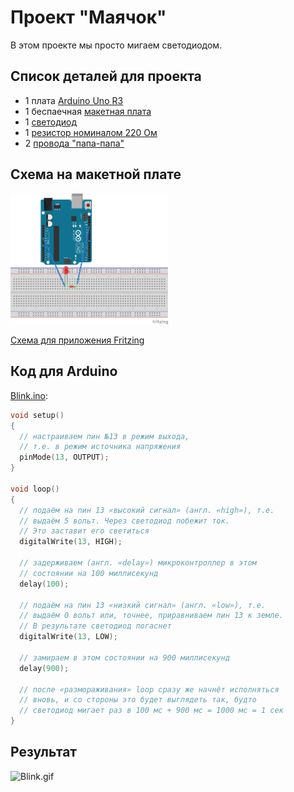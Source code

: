 # Проект "Маячок"

В этом проекте мы просто мигаем светодиодом.

## Список деталей для проекта

- 1 плата [Arduino Uno R3](../../articles/ArduinoComponents.md#arduino-uno-r3)
- 1 беспаечная [макетная плата](../../articles/ArduinoComponents.md#макетная-плата---breadboard-half)
- 1 [светодиод](../../articles/ArduinoComponents.md#светодиоды-5-мм---5-mm-led)
- 1 [резистор номиналом 220 Ом](../../articles/ArduinoComponents.md#резистор-220-ом---resistor-220-ω)
- 2 [провода "папа-папа"](../../articles/ArduinoComponents.md#провод-папа-папа---wire-dad-dad)

## Схема на макетной плате

<img src="Blink_МП.png" alt="Схема на макетной плате" width="50%"/>

[Схема для приложения Fritzing](Blink.fzz)

## Код для Arduino

[Blink.ino](Blink.ino):

```c
void setup()
{
  // настраиваем пин №13 в режим выхода,
  // т.е. в режим источника напряжения
  pinMode(13, OUTPUT);
}
 
void loop()
{
  // подаём на пин 13 «высокий сигнал» (англ. «high»), т.е.
  // выдаём 5 вольт. Через светодиод побежит ток.
  // Это заставит его светиться
  digitalWrite(13, HIGH);
 
  // задерживаем (англ. «delay») микроконтроллер в этом
  // состоянии на 100 миллисекунд
  delay(100);
 
  // подаём на пин 13 «низкий сигнал» (англ. «low»), т.е.
  // выдаём 0 вольт или, точнее, приравниваем пин 13 к земле.
  // В результате светодиод погаснет
  digitalWrite(13, LOW);
 
  // замираем в этом состоянии на 900 миллисекунд
  delay(900);
 
  // после «размораживания» loop сразу же начнёт исполняться
  // вновь, и со стороны это будет выглядеть так, будто
  // светодиод мигает раз в 100 мс + 900 мс = 1000 мс = 1 сек
}
```

## Результат

![Blink.gif](Blink.gif)